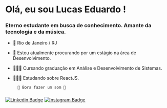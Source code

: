 # Olá, eu sou Lucas Eduardo !
### Eterno estudante em busca de conhecimento. Amante da tecnologia e da música.

- 📍 Rio de Janeiro / RJ
- 🚀 Estou atualmente procurando por um estágio na área de Desenvolvimento.
- 👨🏽‍🎓 Cursando graduação em Análise e Desenvolvimento de Sistemas.
- 👨🏽‍💻 Estudando sobre ReactJS.

		🎸 Bora fazer um som 🎼
###
[![Linkedin Badge](https://img.shields.io/badge/-LinkedIn-blue?style=flat-square&logo=Linkedin&logoColor=white&link=https://www.linkedin.com/in/lucas-eduardoo/)](https://www.linkedin.com/in/lucas-eduardoo/) [![Instagram Badge](https://img.shields.io/badge/-Instagram-violet?style=flat-square&logo=Instagram&logoColor=white&link=https://www.instagram.com/lucaseduardogtr/)](https://www.instagram.com/lucaseduardogtr/)
